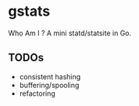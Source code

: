 # gstats

Who Am I ?  A mini statd/statsite in Go.

## TODOs

- consistent hashing
- buffering/spooling
- refactoring
